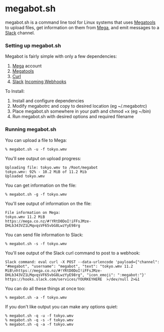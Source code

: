 # megabot.sh
megabot.sh is a command line tool for Linux systems that uses [Megatools][megatools] to upload files, get information on them from [Mega][mega], and emit messages to a [Slack][slack] channel.

[megatools]: https://github.com/megous/megatools
[mega]: https://mega.co.nz
[slack]: https://www.slack.com/
[webhooks]: https://api.slack.com/incoming-webhooks
[curl]: http://curl.haxx.se/

### Setting up megabot.sh

Megabot is fairly simple with only a few dependencies:

1. [Mega][mega] account
2. [Megatools][megatools]
3. [Curl][curl]
4. [Slack][slack] [Incoming Webhooks][webhooks]

To Install:

1. Install and configure dependencies
2. Modify megabotrc and copy to desired location (eg ~/.megabotrc)
3. Place megabot.sh somewhere in your path and chmod +x (eg ~/bin)
4. Run megabot.sh with desired options and required filename

### Running megabot.sh

You can upload a file to Mega:

    % megabot.sh -u -f tokyo.wmv

You'll see output on upload progress:

    Uploading file: tokyo.wmv to /Root/megabot
    tokyo.wmv: 92% - 10.2 MiB of 11.2 Mib
    Uploaded tokyo.wmv

You can get information on the file:

    % megabot.sh -g -f tokyo.wmv

You'll see output of information on the file:

    File information on Mega:
    tokyo.wmv 11.2 MiB
    https://mega.co.nz/#!YRtD0DoI!iFFsJMze-DHLb343VZ1LMqvqsVF65vbG8LwzYyE98rg

You can send file information to Slack:

    % megabot.sh -s -f tokyo.wmv

You'll see output of the Slack curl command to post to a webhook:

    Slack command: eval curl -X POST --data-urlencode 'payload={"channel": "#megabot", "username": "megabot", "text": "tokyo.wmv 11.2 MiB\nhttps://mega.co.nz/#!YRtD0DoI!iFFsJMze-DHLb343VZ1LMqvqsVF65vbG8LwzYyE98rg", "icon_emoji": ":megabot:"}' https://hooks.slack.com/services/YOURKEYHERE  >/dev/null 2>&1

You can do all these things at once too:

    % megabot.sh -a -f tokyo.wmv

If you don't like output you can make any options quiet:

    % megabot.sh -q -u -f tokyo.wmv
    % megabot.sh -q -s -f tokyo.wmv
    % megabot.sh -q -a -f tokyo.wmv
